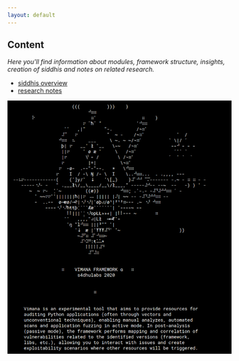 ```yaml
---
layout: default
---
```

## Content

_Here you'll find information about modules, framework structure,_ 
_insights, creation of siddhis and notes on related research._

* [siddhis overview](./vfstct/siddhis_overview.html)
* [research notes](./vfstct/research.html)

![Alt text](https://github.com/s4dhulabs/s4dhulabs.github.io/blob/master/resources/imgs/vimana_about_2_part.png?raw=true "VIMANAFRAMEWORK")
